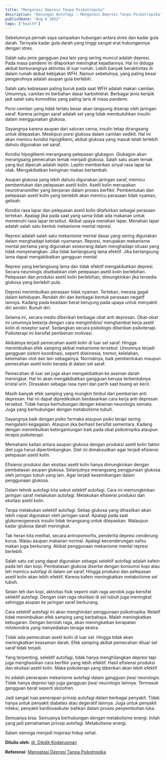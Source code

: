 ```yaml
---
title: "Mengatasi Depresi Tanpa Psikotropika"
description: "Renungan Autofagi : Mengatasi Depresi Tanpa Psikotropika"
publishDate: "Aug 6 2022"
tags: ["health"]
---
```



Sebelumnya pernah saya sampaikan hubungan antara stres dan kadar gula darah. Ternyata kadar gula darah yang tinggi sangat erat hubungannya dengan stres.

Salah satu jenis gangguan jiwa lain yang sering muncul adalah depresi. Pada masa pandemi ini dilaporkan meningkat kejadiannya. Hal ini diduga akibat berkurangnya aktivitas di luar rumah. Lebih banyak beraktivitas di dalam rumah akibat kebijakan WFH. Namun sebetulnya, yang paling besar pengaruhnya adalah asupan gula berlebih.

Salah satu kebiasaan paling buruk pada saat WFH adalah makan camilan. Umumnya, camilan ini berbahan dasar karbohidrat. Berbagai jenis keripik jadi salah satu komoditas yang paling laris di masa pandemi.

Porsi cemilan yang tidak terlalu besar akan langsung diserap oleh jaringan saraf. Karena jaringan saraf adalah sel yang tidak membutuhkan insulin dalam menggunakan glukosa.

Sayangnya karena asupan dari saluran cerna, insulin tetap dirangsang untuk dilepaskan. Meskipun porsi glukosa dalam camilan sedikit. Hal ini akan memicu kondisi hipoglikemi, akibat glukosa yang masuk telah terlebih dahulu digunakan sel saraf.

Kondisi hipoglikemi merangsang pelepasan glukagon. Glukagon akan merangsang pemecahan lemak menjadi glukosa. Salah satu asam lemak yang ikut dipecah adalah leptin. Leptin memberikan sinyal rasa lapar ke otak. Mengakibatkan keinginan makan bertambah.

Asupan glukosa yang lebih dahulu digunakan jaringan saraf, memicu pembentukan dan pelepasan asetil kolin. Asetil kolin merupakan neurotransmitter yang berperan dalam proses berfikir. Pembentukan dan pelepasan asetil kolin yang berlebih akan memicu perasaan tidak nyaman, gelisah.

Kondisi rasa lapar dan pelepasan asetil kolin ditafsirkan sebagai perasaan tertekan. Apalagi jika pada saat yang sama tidak ada makanan untuk memenuhi rasa lapar tersebut. Akibat upaya menahan lapar. Menahan lapar adalah salah satu bentuk mekanisme mental represi.

Represi adalah salah satu mekanisme mental dasar yang sering digunakan dalam menghadapi ketidak nyamanan. Represi, merupakan mekanisme mental pertama yang digunakan seseorang dalam menghadapi situasi yang tidak menyenangkan. Jika tidak berlangsung lama efektif. Jika berlangsung lama dapat mengakibatkan gangguan mental

Represi yang berlangsung lama dan tidak efektif mengakibatkan depresi. Secara neurologis disebabkan oleh pelepasan asetil kolin berlebihan. Pelepasan dan produksi asetil kolin berlebihan,  dimungkinkan jika tersedia glukosa yang berlebih pula.

Depresi menimbulkan perasaan tidak nyaman. Tertekan, merasa gagal dalam kehidupan. Rendah diri dan berbagai bentuk perasaan negatif lainnya. Kadang pada keadaan berat berujung pada upaya untuk menyakiti diri sendiri. Bunuh diri.

Selama ini, secara medis diberikan berbagai obat anti depresan. Obat-obat ini umumnya bekerja dengan cara menginhibisi/ menghambat  kerja asetil kolin di reseptor saraf. Sedangkan secara psikologis diberikan psikoterapi. Psikoterapi ini bersifat pemberian motivasi.

Akibatnya terjadi pemecahan asetil kolin di luar sel saraf. Hingga menimbulkan efek samping akibat mekanisme tersebut. Umumnya terjadi gangguan sistem koordinasi, seperti diskinesia, tremor, kelelahan, kelemahan otot dan lain sebagainya.  Normalnya, baik pembentukan maupun pemecahan asetil kolin berada di dalam sel saraf.

Pemecahan di luar sel juga akan mengakibatkan ke asaman darah meningkat. Hal ini akan mengakibatkan gangguan berupa terbentuknya kristal urin. Dirasakan sebagai rasa nyeri dan perih saat buang air kecil.

Masih banyak efek samping yang mungkin timbul dari pemberian anti depresan. Hal ini dapat diprediksikan berdasarkan cara kerja anti depresan tersebut. Tidak hanya berhubungan dengan kelainan neurologis semata. Juga yang berhubungan dengan metabolisme tubuh.

Sayangnya baik dengan psiko farmaka ataupun psiko terapi sering mengalami kegagalan. Ataupun jika berhasil bersifat sementara. Kadang dengan menimbulkan ketergantungan baik pada obat psikotropika ataupun terapis psikoterapi.

Memahami kaitan antara asupan glukosa dengan produksi asetil kolin faktor diet juga harus dipertimbangkan. Diet ini dimaksudkan agar terjadi efisiensi pelepasan asetil kolin.

Efisiensi produksi dan eksitasi asetil kolin hanya dimungkinkan dengan pembatasan asupan glukosa. Selanjutnya merangsang penggunaan glukosa oleh jaringan tubuh yang lain. Agar terjadi keseimbangan dalam penggunaan glukosa.

Dalam tehnik autofagi kita sebut selektif autofagi. Cara ini memungkinkan jaringan saraf melakukan autofagi. Melakukan efisiensi produksi dan eksitasi asetil kolin.

Tanpa melakukan selektif autofagi. Setiap glukosa yang dihasilkan akan lebih cepat digunakan oleh jaringan saraf. Apalagi pada saat glukoneogenesis insulin tidak terangsang untuk dilepaskan. Walaupun kadar glukosa darah meningkat.

Tak heran kita melihat, secara antropomorfis, penderita depresi cenderung kurus. Walau asupan makanan normal. Apalagi kecenderungan nafsu makan juga berkurang. Akibat penggunaan mekanisme mental represi berlebih.

Salah satu zat yang dapat digunakan sebagai selektif autofagi adalah kafein pada teh dan kopi. Pembatasan glukosa disertai dengan konsumsi kopi atau teh memicu autofagi di dalam sel saraf. Hingga produksi dan pelepasan asetil kolin akan lebih efektif. Karena kafein  meningkatkan metabolisme sel tubuh.

Selain teh dan kopi, aktivitas fisik seperti olah raga aerobik juga bersifat selektif autofagi. Dengan olah raga oksidasi di sel tubuh juga meningkat sehingga asupan ke jaringan saraf berkurang.

Cara selektif autofagi ini akan menghindari penggunaan psikotropika. Relatif tidak menimbulkan efek samping yang berbahaya. Malah meningkatkan kebugaran. Dengan berolah raga, akan meningkatkan kerapatan mitokondria yang menyediakan tenaga ekstra.

Tidak ada pemecahan asetil kolin di luar sel. Hingga tidak akan meningkatkan keasaman darah. Efek samping akibat pemecahan diluar sel saraf tidak terjadi.

Yang terpenting, selektif autofagi, tidak hanya menghilangkan depresi tapi juga menghasilkan cara berfikir yang lebih efektif. Hasil efisiensi produksi dan eksitasi asetil kolin. Maka psikoterapi yang diberikan akan lebih efektif.

Ini adalah penerapan mekanisme autofagi dalam gangguan jiwa/ neurologis. Tidak hanya depresi tapi juga gangguan jiwa/ neurologis lainnya. Termasuk gangguan berat seperti skizofren.

Jadi sangat luas penerapan prinsip autofagi dalam berbagai penyakit. Tidak hanya untuk penyakit diabetes atau degeratif lainnya. Juga untuk penyakit infeksi, penyakit kardiovaskuler bahkan dalam proses penyembuhan luka.

Semuanya bisa. Semuanya berhubungan dengan metabolisme energi. Inilah yang jadi pemahaman prinsip autofagi. Metabolisme energi.

Salam semoga menjadi inspirasi hidup sehat.

**Ditulis oleh**: [dr. Dikdik Kodarusman](https://web.facebook.com/dikdik.kodarusman/)

**Referensi**: [Mengatasi Depresi Tanpa Psikotropika](https://web.facebook.com/dikdik.kodarusman/posts/pfbid054nNSe5c8a2fjQYK2xmKKAZdzQz26KHk5e8qNWxfW2LmbEfXX2qiL11HHNDNdXGQl?__cft__[0]=AZUAomWtAfXx5-X-5kAHWyDTU5L4DDDBqpUMwN7d-7fEBOpm4skAjTPX8O1mkXr1GiYMopP9Em66YuCKbcKGAqjyob7vSVgn48Yv0A1kTslHuqRIIa8EhC8ZF8-XgIhSn23BTTlseVVkAdkP7JQTxL6penhgRdz15lbCSL6M1KaepyVhXTHlhfa4PJbsxnJTKXg&__tn__=%2CO%2CP-R)
